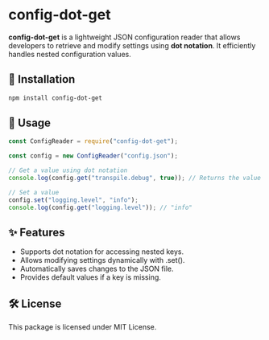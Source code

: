 # config-dot-get

**config-dot-get** is a lightweight JSON configuration reader that allows developers to retrieve and modify settings using **dot notation**. It efficiently handles nested configuration values.

## 🚀 Installation
```sh
npm install config-dot-get
```

## 📖 Usage

```js
const ConfigReader = require("config-dot-get");

const config = new ConfigReader("config.json");

// Get a value using dot notation
console.log(config.get("transpile.debug", true)); // Returns the value or default (true)

// Set a value
config.set("logging.level", "info");
console.log(config.get("logging.level")); // "info"
```

## ✨ Features

- Supports dot notation for accessing nested keys.
- Allows modifying settings dynamically with .set().
- Automatically saves changes to the JSON file.
- Provides default values if a key is missing.

## 🛠 License
This package is licensed under MIT License.


